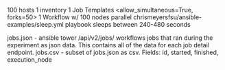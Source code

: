 100 hosts
1 inventory
1 Job Templates <allow_simultaneous=True, forks=50>
1 Workflow w/ 100 nodes parallel
chrismeyersfsu/ansible-examples/sleep.yml playbook sleeps between 240-480 seconds

jobs.json - ansible tower /api/v2/jobs/ workflows jobs that ran during the experiment as json data. This contains all of the data for each job detail endpoint.
jobs.csv - subset of jobs.json as csv. Fields: id, started, finished, execution_node 
